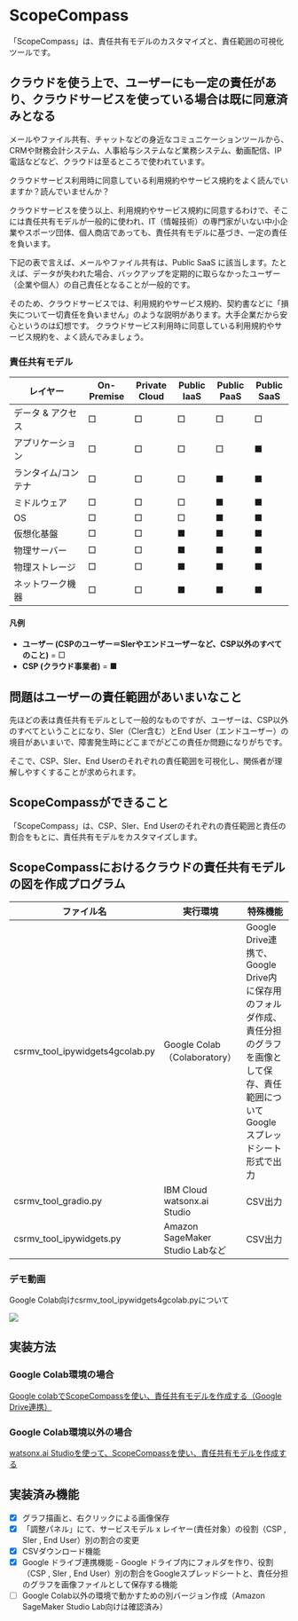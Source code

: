 # ScopeCompass
「ScopeCompass」は、責任共有モデルのカスタマイズと、責任範囲の可視化ツールです。

## クラウドを使う上で、ユーザーにも一定の責任があり、クラウドサービスを使っている場合は既に同意済みとなる
メールやファイル共有、チャットなどの身近なコミュニケーションツールから、CRMや財務会計システム、人事給与システムなど業務システム、動画配信、IP電話などなど、クラウドは至るところで使われています。

クラウドサービス利用時に同意している利用規約やサービス規約をよく読んでいますか？読んでいませんか？

クラウドサービスを使う以上、利用規約やサービス規約に同意するわけで、そこには責任共有モデルが一般的に使われ、IT（情報技術）の専門家がいない中小企業やスポーツ団体、個人商店であっても、責任共有モデルに基づき、一定の責任を負います。

下記の表で言えば、メールやファイル共有は、Public SaaS に該当します。たとえば、データが失われた場合、バックアップを定期的に取らなかったユーザー（企業や個人）の自己責任となることが一般的です。

そのため、クラウドサービスでは、利用規約やサービス規約、契約書などに「損失について一切責任を負いません」のような説明があります。大手企業だから安心というのは幻想です。
クラウドサービス利用時に同意している利用規約やサービス規約を、よく読んでみましょう。

### 責任共有モデル
| レイヤー　　　　　　| On-Premise | Private Cloud | Public IaaS | Public PaaS | Public SaaS |
|--------------------|------------|---------------|-------------|-------------|-------------|
| データ & アクセス   | □   |□      | □    | □    | □    |□
| アプリケーション    | □   |□          | □        | □        | ■          |
| ランタイム/コンテナ | □   |□          | □        | ■          | ■          |
| ミドルウェア       | □    |□         | □        | ■          | ■          |
| OS                | □    |□         | □        | ■          | ■          |
| 仮想化基盤         | □    |□         | ■         | ■          | ■          |
| 物理サーバー       | □    |□         | ■         | ■          | ■          |
| 物理ストレージ     | □    |□         | ■         | ■          | ■          |
| ネットワーク機器   | □    |□         | ■         | ■          | ■          |

#### 凡例
- **ユーザー (CSPのユーザー＝SIerやエンドユーザーなど、CSP以外のすべてのこと)** = □    
- **CSP (クラウド事業者)** = ■

## 問題はユーザーの責任範囲があいまいなこと
先ほどの表は責任共有モデルとして一般的なものですが、ユーザーは、CSP以外のすべてということになり、SIer（CIer含む）とEnd User（エンドユーザー）の境目があいまいで、障害発生時にどこまでがどこの責任か問題になりがちです。

そこで、CSP、SIer、End Userのそれぞれの責任範囲を可視化し、関係者が理解しやすくすることが求められます。

## ScopeCompassができること
「ScopeCompass」は、CSP、SIer、End Userのそれぞれの責任範囲と責任の割合をもとに、責任共有モデルをカスタマイズします。

## ScopeCompassにおけるクラウドの責任共有モデルの図を作成プログラム
| ファイル名 | 実行環境 | 特殊機能 |
|---|---|---|
| csrmv_tool_ipywidgets4gcolab.py | Google Colab（Colaboratory）| Google Drive連携で、Google Drive内に保存用のフォルダ作成、責任分担のグラフを画像として保存、責任範囲についてGoogleスプレッドシート形式で出力 |
| csrmv_tool_gradio.py | IBM Cloud watsonx.ai Studio| CSV出力 |
| csrmv_tool_ipywidgets.py | Amazon SageMaker Studio Labなど | CSV出力 |

### デモ動画
Google Colab向けcsrmv_tool_ipywidgets4gcolab.pyについて

[![](https://img.youtube.com/vi/ANDdb6Znicg/0.jpg)](https://www.youtube.com/watch?v=ANDdb6Znicg)

## 実装方法
### Google Colab環境の場合
[Google colabでScopeCompassを使い、責任共有モデルを作成する（Google Drive連携）](https://qiita.com/kolinz/items/d0ae4519c84bc8007a28)
### Google Colab環境以外の場合
[watsonx.ai Studioを使って、ScopeCompassを使い、責任共有モデルを作成する](https://qiita.com/kolinz/items/c5c3a6d7520aed901fa2)

## 実装済み機能
- [x] グラフ描画と、右クリックによる画像保存
- [x] 「調整パネル」にて、サービスモデル x レイヤー(責任対象）の役割（CSP , SIer , End User）別の割合の変更
- [x] CSVダウンロード機能
- [x] Google ドライブ連携機能 - Google ドライブ内にフォルダを作り、役割（CSP , SIer , End User）別の割合をGoogleスプレッドシートと、責任分担のグラフを画像ファイルとして保存する機能
- [ ] Google Colab以外の環境で動かすための別バージョン作成（Amazon SageMaker Studio Lab向けは確認済み）

